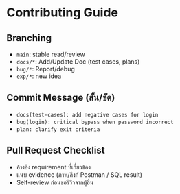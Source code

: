 ﻿# Contributing Guide

## Branching
- `main`: stable read/review
- `docs/*`: Add/Update Doc (test cases, plans)
- `bug/*`: Report/debug
- `exp/*`: new idea

## Commit Message (สั้น/ชัด)
- `docs(test-cases): add negative cases for login`
- `bug(login): critical bypass when password incorrect`
- `plan: clarify exit criteria`

## Pull Request Checklist
- อ้างอิง requirement ที่เกี่ยวข้อง
- แนบ evidence (ภาพ/ลิงก์ Postman / SQL result)
- Self-review ก่อนขอรีวิวจากผู้อื่น

